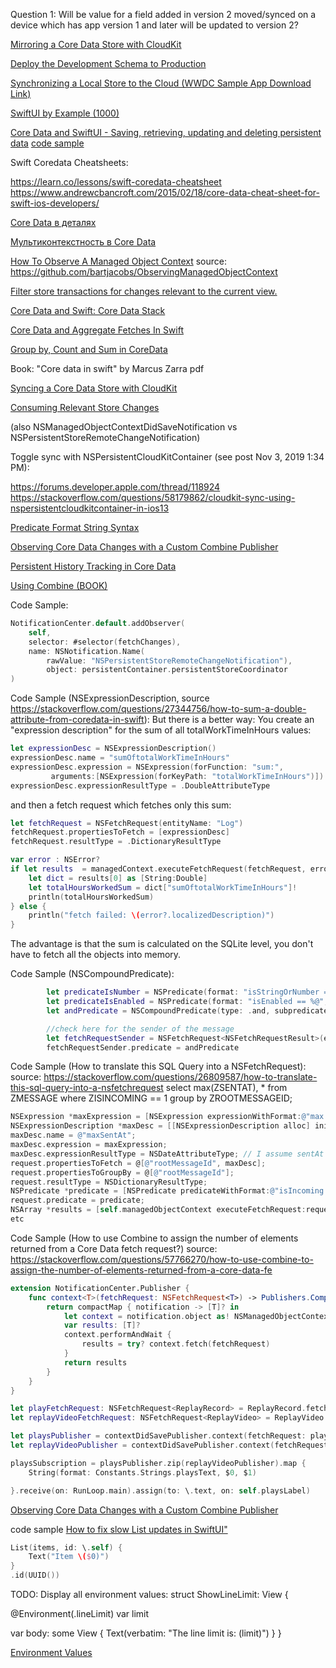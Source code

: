 Question 1: 
Will be value for a field added in version 2 moved/synced on a device which has app version 1 and later will be updated to version 2?

[Mirroring a Core Data Store with CloudKit](https://developer.apple.com/documentation/coredata/mirroring_a_core_data_store_with_cloudkit)

[Deploy the Development Schema to Production](https://developer.apple.com/library/archive/documentation/DataManagement/Conceptual/CloudKitQuickStart/DeployingYourCloudKitApp/DeployingYourCloudKitApp.html#//apple_ref/doc/uid/TP40014987-CH10)

[Synchronizing a Local Store to the Cloud (WWDC Sample App Download Link)](https://developer.apple.com/documentation/coredata/synchronizing_a_local_store_to_the_cloud)

[SwiftUI by Example (1000)](https://www.hackingwithswift.com/quick-start/swiftui)

[Core Data and SwiftUI - Saving, retrieving, updating and deleting persistent data](https://www.blckbirds.com/post/core-data-and-swiftui)
[code sample](https://github.com/BLCKBIRDS/Core-Data-in-SwiftUI---Pizza-Restaurant-App)

Swift Coredata Cheatsheets:

https://learn.co/lessons/swift-coredata-cheatsheet
https://www.andrewcbancroft.com/2015/02/18/core-data-cheat-sheet-for-swift-ios-developers/

[Core Data в деталях](https://habr.com/ru/post/436510/)

[Мультиконтекстность в Core Data](https://habr.com/ru/post/238901/)

[How To Observe A Managed Object Context](https://cocoacasts.com/how-to-observe-a-managed-object-context)
source: https://github.com/bartjacobs/ObservingManagedObjectContext

[Filter store transactions for changes relevant to the current view.](https://developer.apple.com/documentation/coredata/consuming_relevant_store_changes)

[Core Data and Swift: Core Data Stack](https://code.tutsplus.com/tutorials/core-data-and-swift-core-data-stack--cms-25065)

[Core Data and Aggregate Fetches In Swift](http://www.cimgf.com/2015/06/25/core-data-and-aggregate-fetches-in-swift/)

[Group by, Count and Sum in CoreData](https://www.cocoanetics.com/2017/04/group-by-count-and-sum-in-coredata/)

Book: "Core data in swift" by Marcus Zarra pdf

[Syncing a Core Data Store with CloudKit](https://developer.apple.com/documentation/coredata/mirroring_a_core_data_store_with_cloudkit/syncing_a_core_data_store_with_cloudkit)

[Consuming Relevant Store Changes](https://developer.apple.com/documentation/coredata/consuming_relevant_store_changes)

(also NSManagedObjectContextDidSaveNotification vs NSPersistentStoreRemoteChangeNotification)

Toggle sync with NSPersistentCloudKitContainer (see post Nov 3, 2019 1:34 PM):

https://forums.developer.apple.com/thread/118924
https://stackoverflow.com/questions/58179862/cloudkit-sync-using-nspersistentcloudkitcontainer-in-ios13

[Predicate Format String Syntax](https://developer.apple.com/library/archive/documentation/Cocoa/Conceptual/Predicates/Articles/pSyntax.html)

[Observing Core Data Changes with a Custom Combine Publisher](https://www.mattmoriarity.com/observing-core-data-changes-with-combine/custom-publisher/)

[Persistent History Tracking in Core Data](https://mjtsai.com/blog/2019/08/21/persistent-history-tracking-in-core-data/)

[Using Combine (BOOK)](https://heckj.github.io/swiftui-notes/)

Code Sample:
```swift
NotificationCenter.default.addObserver(
    self,
    selector: #selector(fetchChanges),
    name: NSNotification.Name(
        rawValue: "NSPersistentStoreRemoteChangeNotification"), 
        object: persistentContainer.persistentStoreCoordinator
)
```

Code Sample (NSExpressionDescription, source https://stackoverflow.com/questions/27344756/how-to-sum-a-double-attribute-from-coredata-in-swift):
But there is a better way: You create an "expression description" for the sum of all totalWorkTimeInHours values:

```swift
let expressionDesc = NSExpressionDescription()
expressionDesc.name = "sumOftotalWorkTimeInHours"
expressionDesc.expression = NSExpression(forFunction: "sum:",
         arguments:[NSExpression(forKeyPath: "totalWorkTimeInHours")])
expressionDesc.expressionResultType = .DoubleAttributeType
```
and then a fetch request which fetches only this sum:
```swift
let fetchRequest = NSFetchRequest(entityName: "Log")
fetchRequest.propertiesToFetch = [expressionDesc]
fetchRequest.resultType = .DictionaryResultType

var error : NSError?
if let results  = managedContext.executeFetchRequest(fetchRequest, error: &error) {
    let dict = results[0] as [String:Double]
    let totalHoursWorkedSum = dict["sumOftotalWorkTimeInHours"]!
    println(totalHoursWorkedSum)
} else {
    println("fetch failed: \(error?.localizedDescription)")
}
```
The advantage is that the sum is calculated on the SQLite level, you don't have to fetch all the objects into memory.

Code Sample (NSCompoundPredicate):
```swift
        let predicateIsNumber = NSPredicate(format: "isStringOrNumber == %@", NSNumber(value: false))
        let predicateIsEnabled = NSPredicate(format: "isEnabled == %@", NSNumber(value: true))
        let andPredicate = NSCompoundPredicate(type: .and, subpredicates: [predicateIsNumber, predicateIsEnabled])

        //check here for the sender of the message
        let fetchRequestSender = NSFetchRequest<NSFetchRequestResult>(entityName: "Keyword")
        fetchRequestSender.predicate = andPredicate
```

Code Sample (How to translate this SQL Query into a NSFetchRequest):
source: https://stackoverflow.com/questions/26809587/how-to-translate-this-sql-query-into-a-nsfetchrequest
select max(ZSENTAT), * from ZMESSAGE where ZISINCOMING == 1 group by ZROOTMESSAGEID;

```objective-c
NSExpression *maxExpression = [NSExpression expressionWithFormat:@"max:(sentAt)"];
NSExpressionDescription *maxDesc = [[NSExpressionDescription alloc] init];
maxDesc.name = @"maxSentAt";
maxDesc.expression = maxExpression;
maxDesc.expressionResultType = NSDateAttributeType; // I assume sentAt is a NSDate
request.propertiesToFetch = @[@"rootMessageId", maxDesc];
request.propertiesToGroupBy = @[@"rootMessageId"];
request.resultType = NSDictionaryResultType;
NSPredicate *predicate = [NSPredicate predicateWithFormat:@"isIncoming == %@",[NSNumber numberWithBool:YES]];
request.predicate = predicate;
NSArray *results = [self.managedObjectContext executeFetchRequest:request error:&error];
etc
```

Code Sample (How to use Combine to assign the number of elements returned from a Core Data fetch request?)
source: https://stackoverflow.com/questions/57766270/how-to-use-combine-to-assign-the-number-of-elements-returned-from-a-core-data-fe

```swift
extension NotificationCenter.Publisher {
    func context<T>(fetchRequest: NSFetchRequest<T>) -> Publishers.CompactMap<NotificationCenter.Publisher, [T]> {
        return compactMap { notification -> [T]? in
            let context = notification.object as! NSManagedObjectContext
            var results: [T]?
            context.performAndWait {
                results = try? context.fetch(fetchRequest)
            }
            return results
        }
    }
}

let playFetchRequest: NSFetchRequest<ReplayRecord> = ReplayRecord.fetchRequest()
let replayVideoFetchRequest: NSFetchRequest<ReplayVideo> = ReplayVideo.fetchRequest()

let playsPublisher = contextDidSavePublisher.context(fetchRequest: playFetchRequest).map(\.count)
let replayVideoPublisher = contextDidSavePublisher.context(fetchRequest: replayVideoFetchRequest).map(\.count)

playsSubscription = playsPublisher.zip(replayVideoPublisher).map {
    String(format: Constants.Strings.playsText, $0, $1)

}.receive(on: RunLoop.main).assign(to: \.text, on: self.playsLabel)
```


[Observing Core Data Changes with a Custom Combine Publisher](https://www.mattmoriarity.com/observing-core-data-changes-with-combine/custom-publisher/)

code sample [How to fix slow List updates in SwiftUI"](https://www.hackingwithswift.com/articles/210/how-to-fix-slow-list-updates-in-swiftui)

```swift
List(items, id: \.self) {
    Text("Item \($0)")
}
.id(UUID())
```

TODO: Display all environment values:
struct ShowLineLimit: View {
  
  @Environment(\.lineLimit) var limit
  
  var body: some View {
    Text(verbatim: "The line limit is: \(limit)")
  }
}


[Environment Values](https://developer.apple.com/documentation/swiftui/environmentvalues)

